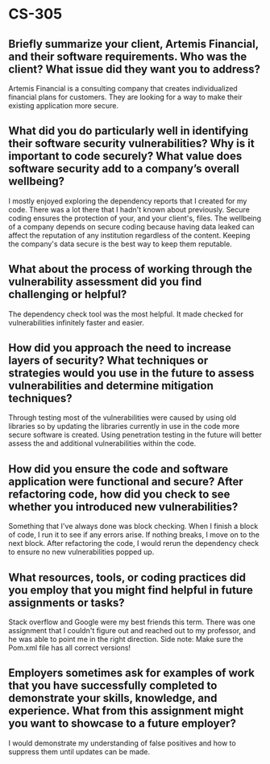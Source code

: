 # CS-305

## Briefly summarize your client, Artemis Financial, and their software requirements. Who was the client? What issue did they want you to address?
Artemis Financial is a consulting company that creates individualized financial plans for customers. They are looking for a way to make their existing application more secure.

## What did you do particularly well in identifying their software security vulnerabilities? Why is it important to code securely? What value does software security add to a company’s overall wellbeing?
I mostly enjoyed exploring the dependency reports that I created for my code. There was a lot there that I hadn't known about previously. Secure coding ensures the protection of your, and your client's, files. The wellbeing of a company depends on secure coding because having data leaked can affect the reputation of any institution regardless of the content. Keeping the company's data secure is the best way to keep them reputable.

## What about the process of working through the vulnerability assessment did you find challenging or helpful?
The dependency check tool was the most helpful. It made checked for vulnerabilities infinitely faster and easier.

## How did you approach the need to increase layers of security? What techniques or strategies would you use in the future to assess vulnerabilities and determine mitigation techniques?
Through testing most of the vulnerabilities were caused by using old libraries so by updating the libraries currently in use in the code more secure software is created. Using penetration testing in the future will better assess the and additional vulnerabilities within the code.

## How did you ensure the code and software application were functional and secure? After refactoring code, how did you check to see whether you introduced new vulnerabilities?
Something that I've always done was block checking. When I finish a block of code, I run it to see if any errors arise. If nothing breaks, I move on to the next block. After refactoring the code, I would rerun the dependency check to ensure no new vulnerabilities popped up.

## What resources, tools, or coding practices did you employ that you might find helpful in future assignments or tasks?
Stack overflow and Google were my best friends this term. There was one assignment that I couldn't figure out and reached out to my professor, and he was able to point me in the right direction. Side note: Make sure the Pom.xml file has all correct versions!

## Employers sometimes ask for examples of work that you have successfully completed to demonstrate your skills, knowledge, and experience. What from this assignment might you want to showcase to a future employer?
I would demonstrate my understanding of false positives and how to suppress them until updates can be made.
